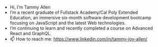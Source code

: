 - Hi, I’m Tammy Allen
- I’m a recent graduate of Fullstack Academy/Cal Poly Extended Education, an immersive six-month software development bootcamp focusing on JavaScript and the latest Web technologies.
- I’m continuing to learn and recently completed a course on Advanced React and GraphQL.  
- 📫 How to reach me: https://www.linkedin.com/in/tammy-joy-allen/

<!---
tjgallen/tjgallen is a ✨ special ✨ repository because its `README.md` (this file) appears on your GitHub profile.
You can click the Preview link to take a look at your changes.
--->
